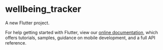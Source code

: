 # wellbeing_tracker

A new Flutter project.


For help getting started with Flutter, view our
[online documentation](https://flutter.dev/docs), which offers tutorials,
samples, guidance on mobile development, and a full API reference.
